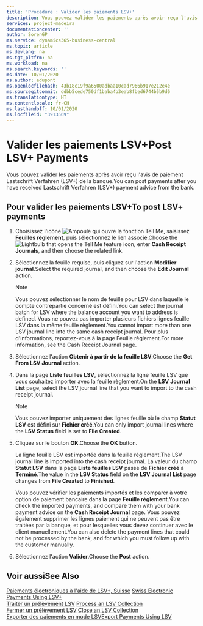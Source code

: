 ```yaml
---
title: 'Procédure : Valider les paiements LSV+'
description: Vous pouvez valider les paiements après avoir reçu l'avis de paiement Lastschrift Verfahren (LSV+) de la banque.
services: project-madeira
documentationcenter: ''
author: SorenGP
ms.service: dynamics365-business-central
ms.topic: article
ms.devlang: na
ms.tgt_pltfrm: na
ms.workload: na
ms.search.keywords: ''
ms.date: 10/01/2020
ms.author: edupont
ms.openlocfilehash: 43b18c19f9a6500adbaa10cad7966b917e212e4e
ms.sourcegitcommit: ddbb5cede750df1baba4b3eab8fbed6744b5b9d6
ms.translationtype: HT
ms.contentlocale: fr-CH
ms.lasthandoff: 10/01/2020
ms.locfileid: "3913569"
---
```

# <a name="post-lsv-payments"></a><span data-ttu-id="a8ec9-103">Valider les paiements LSV+</span><span class="sxs-lookup"><span data-stu-id="a8ec9-103">Post LSV+ Payments</span></span>
<span data-ttu-id="a8ec9-104">Vous pouvez valider les paiements après avoir reçu l'avis de paiement Lastschrift Verfahren (LSV+) de la banque.</span><span class="sxs-lookup"><span data-stu-id="a8ec9-104">You can post payments after you have received Lastschrift Verfahren (LSV+) payment advice from the bank.</span></span>  

## <a name="to-post-lsv-payments"></a><span data-ttu-id="a8ec9-105">Pour valider les paiements LSV+</span><span class="sxs-lookup"><span data-stu-id="a8ec9-105">To post LSV+ payments</span></span>  

1.  <span data-ttu-id="a8ec9-106">Choisissez l'icône ![Ampoule qui ouvre la fonction Tell Me](../../media/ui-search/search_small.png "Dites-moi ce que vous voulez faire"), saisissez **Feuilles règlement**, puis sélectionnez le lien associé.</span><span class="sxs-lookup"><span data-stu-id="a8ec9-106">Choose the ![Lightbulb that opens the Tell Me feature](../../media/ui-search/search_small.png "Tell me what you want to do") icon, enter **Cash Receipt Journals**, and then choose the related link.</span></span>  
2.  <span data-ttu-id="a8ec9-107">Sélectionnez la feuille requise, puis cliquez sur l'action **Modifier journal**.</span><span class="sxs-lookup"><span data-stu-id="a8ec9-107">Select the required journal, and then choose the **Edit Journal** action.</span></span>  

    > [!NOTE]  
    >  <span data-ttu-id="a8ec9-108">Vous pouvez sélectionner le nom de feuille pour LSV dans laquelle le compte contrepartie concerné est défini.</span><span class="sxs-lookup"><span data-stu-id="a8ec9-108">You can select the journal batch for LSV where the balance account you want to address is defined.</span></span> <span data-ttu-id="a8ec9-109">Vous ne pouvez pas importer plusieurs fichiers lignes feuille LSV dans la même feuille règlement.</span><span class="sxs-lookup"><span data-stu-id="a8ec9-109">You cannot import more than one LSV journal line into the same cash receipt journal.</span></span> <span data-ttu-id="a8ec9-110">Pour plus d'informations, reportez-vous à la page Feuille règlement.</span><span class="sxs-lookup"><span data-stu-id="a8ec9-110">For more information, see the Cash Receipt Journal page.</span></span>  

3.  <span data-ttu-id="a8ec9-111">Sélectionnez l'action **Obtenir à partir de la feuille LSV**.</span><span class="sxs-lookup"><span data-stu-id="a8ec9-111">Choose the **Get From LSV Journal** action.</span></span>  
4.  <span data-ttu-id="a8ec9-112">Dans la page **Liste feuilles LSV**, sélectionnez la ligne feuille LSV que vous souhaitez importer avec la feuille règlement.</span><span class="sxs-lookup"><span data-stu-id="a8ec9-112">On the **LSV Journal List** page, select the LSV journal line that you want to import to the cash receipt journal.</span></span>  

    > [!NOTE]  
    >  <span data-ttu-id="a8ec9-113">Vous pouvez importer uniquement des lignes feuille où le champ **Statut LSV** est défini sur **Fichier créé**.</span><span class="sxs-lookup"><span data-stu-id="a8ec9-113">You can only import journal lines where the **LSV Status** field is set to **File Created**.</span></span>  

5.  <span data-ttu-id="a8ec9-114">Cliquez sur le bouton **OK**.</span><span class="sxs-lookup"><span data-stu-id="a8ec9-114">Choose the **OK** button.</span></span>  

    <span data-ttu-id="a8ec9-115">La ligne feuille LSV est importée dans la feuille règlement.</span><span class="sxs-lookup"><span data-stu-id="a8ec9-115">The LSV journal line is imported into the cash receipt journal.</span></span> <span data-ttu-id="a8ec9-116">La valeur du champ **Statut LSV** dans la page **Liste feuilles LSV** passe de **Fichier créé** à **Terminé**.</span><span class="sxs-lookup"><span data-stu-id="a8ec9-116">The value in the **LSV Status** field on the **LSV Journal List** page changes from **File Created** to **Finished**.</span></span>  

    <span data-ttu-id="a8ec9-117">Vous pouvez vérifier les paiements importés et les comparer à votre option de paiement bancaire dans la page **Feuille règlement**.</span><span class="sxs-lookup"><span data-stu-id="a8ec9-117">You can check the imported payments, and compare them with your bank payment advice on the **Cash Receipt Journal** page.</span></span> <span data-ttu-id="a8ec9-118">Vous pouvez également supprimer les lignes paiement qui ne peuvent pas être traitées par la banque, et pour lesquelles vous devez continuer avec le client manuellement.</span><span class="sxs-lookup"><span data-stu-id="a8ec9-118">You can also delete the payment lines that could not be processed by the bank, and for which you must follow up with the customer manually.</span></span>  

6.  <span data-ttu-id="a8ec9-119">Sélectionnez l'action **Valider**.</span><span class="sxs-lookup"><span data-stu-id="a8ec9-119">Choose the **Post** action.</span></span>  

## <a name="see-also"></a><span data-ttu-id="a8ec9-120">Voir aussi</span><span class="sxs-lookup"><span data-stu-id="a8ec9-120">See Also</span></span>  
 <span data-ttu-id="a8ec9-121">[Paiements électroniques à l'aide de LSV+, Suisse](swiss-electronic-payments-using-lsv-.md) </span><span class="sxs-lookup"><span data-stu-id="a8ec9-121">[Swiss Electronic Payments Using LSV+](swiss-electronic-payments-using-lsv-.md) </span></span>  
 <span data-ttu-id="a8ec9-122">[Traiter un prélèvement LSV](how-to-process-an-lsv-collection.md) </span><span class="sxs-lookup"><span data-stu-id="a8ec9-122">[Process an LSV Collection](how-to-process-an-lsv-collection.md) </span></span>  
 <span data-ttu-id="a8ec9-123">[Fermer un prélèvement LSV](how-to-close-an-lsv-collection.md) </span><span class="sxs-lookup"><span data-stu-id="a8ec9-123">[Close an LSV Collection](how-to-close-an-lsv-collection.md) </span></span>  
 [<span data-ttu-id="a8ec9-124">Exporter des paiements en mode LSV</span><span class="sxs-lookup"><span data-stu-id="a8ec9-124">Export Payments Using LSV</span></span>](how-to-export-payments-using-lsv.md) 
